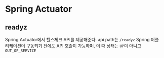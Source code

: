 # Spring Actuator
## readyz
Spring Actuator에서 헬스체크 API를 제공해준다. api path는 `/readyz`
Spring 어플리케이션이 구동되기 전에도 API 호출이 가능하며, 이 때 상태는 `UP`이 아니고 `OUT_OF_SERVICE` 
